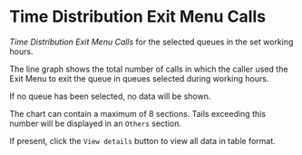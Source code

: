 # Time Distribution Exit Menu Calls

*Time Distribution Exit Menu Calls* for the selected queues
in the set working hours.

The line graph shows the total number of calls in which the
caller used the Exit Menu to exit the queue in queues
selected during working hours.

If no queue has been selected, no data will be shown.

The chart can contain a maximum of 8 sections. Tails exceeding this
number will be displayed in an ``Others`` section.

If present, click the ``View details`` button to view
all data in table format.
